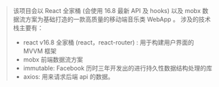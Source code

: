 > 该项目会以 React 全家桶 (会使用 16.8 最新 API 及 hooks) 以及 mobx 数据流方案为基础打造的一款高质量的移动端音乐类 WebApp 。
> 涉及的技术栈主要有：
>
> -   react v16.8 全家桶 (react，react-router) : 用于构建用户界面的 MVVM 框架
> -   mobx 前端数据流方案
> -   immutable: Facebook 历时三年开发出的进行持久性数据结构处理的库
> -   axios: 用来请求后端 api 的数据。
